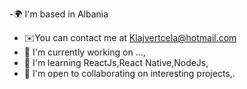 -🌍  I'm based in Albania
- ✉️You can contact me at Klajvertcela@hotmail.com
- 🚀  I'm currently working on ...,
- 🧠  I'm learning ReactJs,React Native,NodeJs,
- 🤝  I'm open to collaborating on interesting projects,.



<!---
almighty704/almighty704 is a ✨ special ✨ repository because its `README.md` (this file) appears on your GitHub profile.
You can click the Preview link to take a look at your changes.
--->

